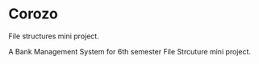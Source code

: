 # Corozo
File structures mini project.

A Bank Management System for 6th semester File Strcuture mini project.
